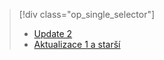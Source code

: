 > [!div class="op_single_selector"]
> * [Update 2](../articles/storsimple/storsimple-manage-jobs-u2.md)
> * [Aktualizace 1 a starší](../articles/storsimple/storsimple-manage-jobs.md)
> 
> 

